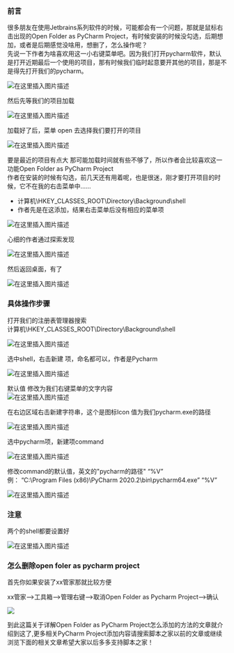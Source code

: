 ###  前言

很多朋友在使用Jetbrains系列软件的时候，可能都会有一个问题，那就是鼠标右击出现的Open Folder as PyCharm
Project，有时候安装的时候没勾选，后期想加，或者是后期感觉没啥用，想删了，怎么操作呢？  
先说一下作者为啥喜欢用这一小右键菜单吧。因为我们打开pycharm软件，默认是打开近期最后一个使用的项目，那有时候我们临时起意要开其他的项目，那是不是得先打开我们的pycharm。  

![在这里插入图片描述](https://img.jbzj.com/file_images/article/202012/2020122910034521.png)  

然后先等我们的项目加载  

![在这里插入图片描述](https://img.jbzj.com/file_images/article/202012/2020122910034522.png)  

加载好了后，菜单 open 去选择我们要打开的项目  

![在这里插入图片描述](https://img.jbzj.com/file_images/article/202012/2020122910034523.png)  

要是最近的项目有点大 那可能加载时间就有些不够了，所以作者会比较喜欢这一功能Open Folder as PyCharm Project  
作者在安装的时候有勾选，前几天还有用着呢，也是很迷，刚才要打开项目的时候，它不在我的右击菜单中……

  * 计算机\HKEY_CLASSES_ROOT\Directory\Background\shell 
  * 作者先是在这添加，结果右击菜单后没有相应的菜单项 

![在这里插入图片描述](https://img.jbzj.com/file_images/article/202012/2020122910034524.png)

心细的作者通过探索发现  

![在这里插入图片描述](https://img.jbzj.com/file_images/article/202012/2020122910034525.png)  

然后返回桌面，有了  

![在这里插入图片描述](https://img.jbzj.com/file_images/article/202012/2020122910034526.png)

###  具体操作步骤

打开我们的注册表管理器搜索  
计算机\HKEY_CLASSES_ROOT\Directory\Background\shell  

![在这里插入图片描述](https://img.jbzj.com/file_images/article/202012/2020122910034627.png)

选中shell，右击新建 项，命名都可以，作者是Pycharm  

![在这里插入图片描述](https://img.jbzj.com/file_images/article/202012/2020122910034628.png)

默认值 修改为我们右键菜单的文字内容  
![在这里插入图片描述](https://img.jbzj.com/file_images/article/202012/2020122910034629.png)

在右边区域右击新建字符串，这个是图标Icon 值为我们pycharm.exe的路径  

![在这里插入图片描述](https://img.jbzj.com/file_images/article/202012/2020122910034630.png)

选中pycharm项，新建项command  

![在这里插入图片描述](https://img.jbzj.com/file_images/article/202012/2020122910034631.png)

修改command的默认值，英文的"pycharm的路径" “%V”  
例： “C:\Program Files (x86)\PyCharm 2020.2\bin\pycharm64.exe” “%V”  

![在这里插入图片描述](https://img.jbzj.com/file_images/article/202012/2020122910034632.png)

###  注意

两个的shell都要设置好  

![在这里插入图片描述](https://img.jbzj.com/file_images/article/202012/2020122910034633.png)

###  怎么删除open foler as pycharm project  

首先你如果安装了xx管家那就比较方便

xx管家-->工具箱-->管理右键-->取消Open Folder as Pycharm Project-->确认

![](https://img.jbzj.com/file_images/article/202012/20201229101031560.png?20201129101051)

到此这篇关于详解Open Folder as PyCharm Project怎么添加的方法的文章就介绍到这了,更多相关PyCharm
Project添加内容请搜索脚本之家以前的文章或继续浏览下面的相关文章希望大家以后多多支持脚本之家！

